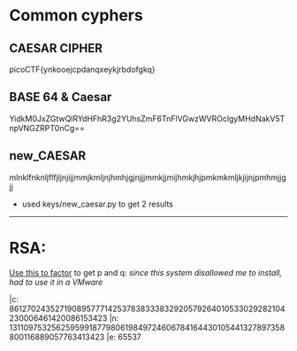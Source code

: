 # Common cyphers

## CAESAR CIPHER
picoCTF{ynkooejcpdanqxeykjrbdofgkq}

##  BASE 64 & Caesar
YidkM0JxZGtwQlRYdHFhR3g2YUhsZmF6TnFlVGwzWVROclgyMHdNakV5TnpVNGZRPT0nCg==

## new_CAESAR
mlnklfnknljflfjljnjijjmmjkmljnjhmhjgjnjjjmmkjjmijhmkjhjpmkmkmljkjijnjpmhmjjgjj
- used keys/new_caesar.py to get 2 results

---
# RSA:
[Use this to factor](https://factordb.com/index.php?) to get p and q: 
*since this system disallowed me to install, had to use it in a VMware*

|c: 861270243527190895777142537838333832920579264010533029282104230006461420086153423
|n: 1311097532562595991877980619849724606784164430105441327897358800116889057763413423
|e: 65537